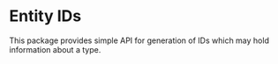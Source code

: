 # Entity IDs
This package provides simple API for generation of IDs which may hold information about a type.
